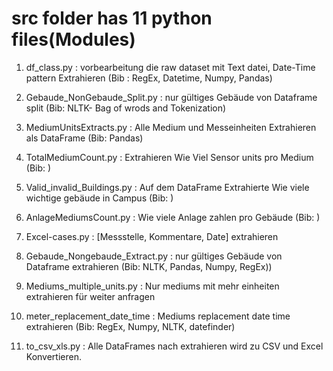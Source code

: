 # src folder has 11 python files(Modules)

   1. df_class.py                   : vorbearbeitung die raw dataset mit Text datei, Date-Time pattern Extrahieren (Bib : RegEx, Datetime, Numpy, Pandas)
   
   2. Gebaude_NonGebaude_Split.py   : nur gültiges Gebäude von Dataframe split (Bib: NLTK- Bag of wrods and Tokenization)
   
   3. MediumUnitsExtracts.py        : Alle Medium und Messeinheiten Extrahieren als DataFrame (Bib: Pandas)
   
   4. TotalMediumCount.py           : Extrahieren Wie Viel Sensor units pro Medium (Bib: )
   
   5. Valid_invalid_Buildings.py    : Auf dem DataFrame Extrahierte Wie viele wichtige gebäude in Campus (Bib: )
   
   6. AnlageMediumsCount.py         : Wie viele Anlage zahlen pro Gebäude (Bib: )
   
   7. Excel-cases.py                : [Messstelle, Kommentare, Date] extrahieren
   
   8. Gebaude_Nongebaude_Extract.py : nur gültiges Gebäude von Dataframe extrahieren (Bib: NLTK, Pandas, Numpy, RegEx))
   
   9. Mediums_multiple_units.py     : Nur mediums mit mehr einheiten extrahieren für weiter anfragen
   
   10. meter_replacement_date_time   : Mediums replacement date time extrahieren (Bib: RegEx, Numpy, NLTK, datefinder)
   
   11. to_csv_xls.py                 : Alle DataFrames nach extrahieren wird zu CSV und Excel Konvertieren. 

   
 
